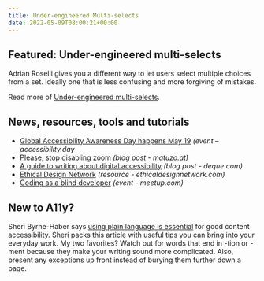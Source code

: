 ```yaml
---
title: Under-engineered Multi-selects
date: 2022-05-09T08:00:21+00:00
---
```


## Featured: Under-engineered multi-selects

Adrian Roselli gives you a different way to let users select multiple choices from a set. Ideally one that is less confusing and more forgiving of mistakes.

Read more of [Under-engineered multi-selects](https://adrianroselli.com/2022/05/under-engineered-multi-selects.html).

## News, resources, tools and tutorials

- [Global Accessibility Awareness Day happens May 19](https://accessibility.day) *(event – accessibility.day*
- [Please, stop disabling zoom](https://www.matuzo.at/blog/2022/please-stop-disabling-zoom/) *(blog post - matuzo.at)*
- [A guide to writing about digital accessibility](https://www.deque.com/blog/a-guide-to-writing-about-digital-accessibility/) *(blog post - deque.com)*
- [Ethical Design Network](https://ethicaldesignnetwork.com/) *(resource - ethicaldesignnetwork.com)*
- [Coding as a blind developer](https://www.meetup.com/fedsa-community/events/285608904/) *(event - meetup.com)*

## New to A11y?

Sheri Byrne-Haber says [using plain language is essential](https://sheribyrnehaber.com/plain-language-essential-for-content-accessibility/) for good content accessibility. Sheri packs this article with useful tips you can bring into your everyday work. My two favorites? Watch out for words that end in -tion or -ment because they make your writing sound more complicated. Also, present any exceptions up front instead of burying them further down a page.
